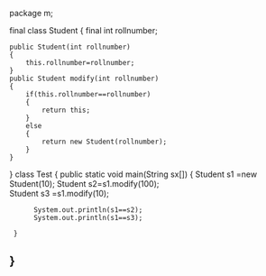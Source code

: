 package m;

final class Student
{
	 final int rollnumber;
	
	public Student(int rollnumber)
	{
		this.rollnumber=rollnumber;
	}
	public Student modify(int rollnumber)
	{
		if(this.rollnumber==rollnumber)
		{
			return this;
		}
		else
		{
			return new Student(rollnumber);
	    }
	}
  
}
class Test
 {
	 public static void main(String sx[])
	 {
          Student s1 =new Student(10);
          Student s2=s1.modify(100);        
          Student s3 =s1.modify(10);
          
          System.out.println(s1==s2);
          System.out.println(s1==s3);

     } 
}
----------------------------------------------------------------------------------------------------------------------
